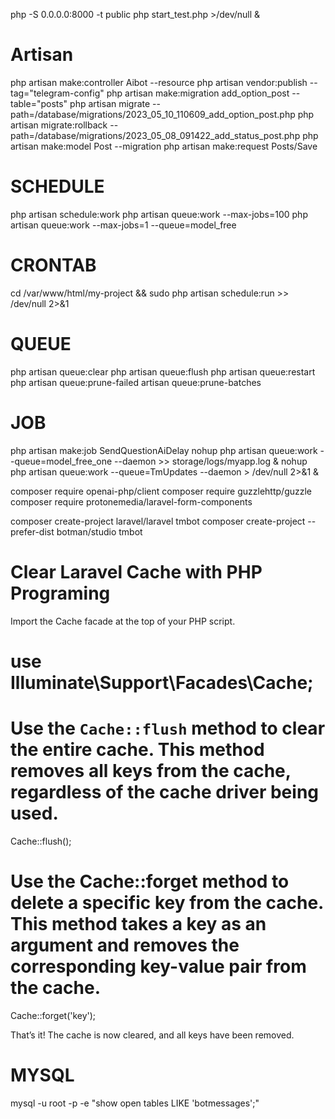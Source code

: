 php -S 0.0.0.0:8000 -t public
php start_test.php >/dev/null &
# Artisan 
php artisan make:controller Aibot --resource
php artisan vendor:publish --tag="telegram-config"
php artisan make:migration add_option_post --table="posts"
php artisan migrate  --path=/database/migrations/2023_05_10_110609_add_option_post.php
php artisan migrate:rollback  --path=/database/migrations/2023_05_08_091422_add_status_post.php 
php artisan make:model Post --migration
php artisan make:request Posts/Save
# SCHEDULE
php artisan schedule:work
php artisan queue:work --max-jobs=100
php artisan queue:work --max-jobs=1 --queue=model_free
# CRONTAB
cd /var/www/html/my-project && sudo php artisan schedule:run >> /dev/null 2>&1

# QUEUE
php artisan queue:clear
php artisan queue:flush
php artisan queue:restart
php artisan queue:prune-failed
artisan queue:prune-batches

# JOB
php artisan make:job SendQuestionAiDelay
nohup php artisan queue:work  --queue=model_free_one --daemon >> storage/logs/myapp.log &
nohup php artisan queue:work  --queue=TmUpdates --daemon > /dev/null 2>&1 &


composer require openai-php/client
composer require guzzlehttp/guzzle
composer require protonemedia/laravel-form-components

composer create-project laravel/laravel tmbot
composer create-project --prefer-dist botman/studio tmbot

# Clear Laravel Cache with PHP Programing

Import the Cache facade at the top of your PHP script.
# use Illuminate\Support\Facades\Cache;

# Use the `Cache::flush` method to clear the entire cache. This method removes all keys from the cache, regardless of the cache driver being used.
Cache::flush();

# Use the Cache::forget method to delete a specific key from the cache. This method takes a key as an argument and removes the corresponding key-value pair from the cache.
Cache::forget('key');

That’s it! The cache is now cleared, and all keys have been removed.

# MYSQL
mysql -u root -p -e "show open tables LIKE 'botmessages';"
